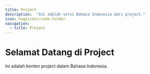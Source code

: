 ```yaml
---
title: Project
description:  "Ini adalah versi Bahasa Indonesia dari project."
icon: hugeicons:code-folder
navigation:
  - title: Project
---
```


# Selamat Datang di Project

Ini adalah konten project dalam Bahasa Indonesia.



